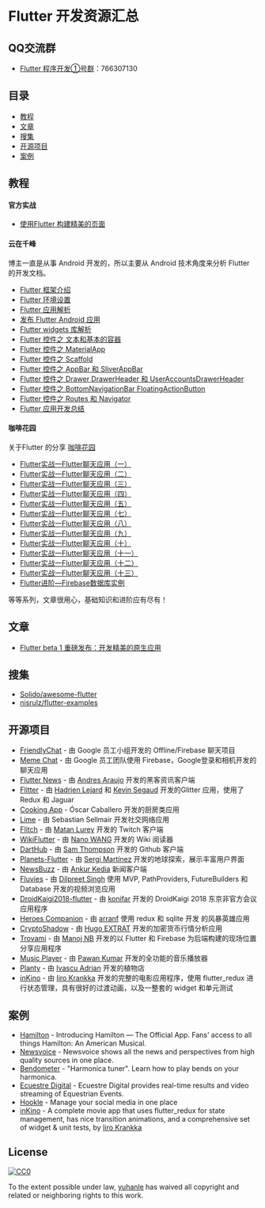 # Flutter 开发资源汇总

## QQ交流群

* [Flutter 程序开发①号群](https://shang.qq.com/wpa/qunwpa?idkey=a7dd2610d08b283cd23e6c9ad60a4261f8fd790dd6adaa894ad5940b9d5f65ef)：766307130

## 目录

* [教程](#user-content-教程)
* [文章](#user-content-文章)
* [搜集](#user-content-搜集)
* [开源项目](#user-content-开源项目)
* [案例](#user-content-案例)

## 教程

#### 官方实战

* [使用Flutter 构建精美的页面](https://codelabs.developers.google.com/codelabs/flutter-cn/index.html?index=..%2F..%2Findex#0)

#### 云在千峰

博主一直是从事 Android 开发的，所以主要从 Android 技术角度来分析 Flutter 的开发文档。

* [Flutter 框架介绍](http://blog.chengyunfeng.com/?p=1033)
* [Flutter 环境设置](http://blog.chengyunfeng.com/?p=1034)
* [Flutter 应用解析](http://blog.chengyunfeng.com/?p=1036) 
* [发布 Flutter Android 应用](http://blog.chengyunfeng.com/?p=1037)
* [Flutter widgets 库解析](http://blog.chengyunfeng.com/?p=1038)
* [Flutter 控件之 文本和基本的容器](http://blog.chengyunfeng.com/?p=1040)
* [Flutter 控件之 MaterialApp](http://blog.chengyunfeng.com/?p=1041)
* [Flutter 控件之 Scaffold](http://blog.chengyunfeng.com/?p=1042)
* [Flutter 控件之 AppBar 和 SliverAppBar](http://blog.chengyunfeng.com/?p=1044)
* [Flutter 控件之 Drawer DrawerHeader 和 UserAccountsDrawerHeader](http://blog.chengyunfeng.com/?p=1046)
* [Flutter 控件之 BottomNavigationBar FloatingActionButton](http://blog.chengyunfeng.com/?p=1048)
* [Flutter 控件之 Routes 和 Navigator](http://blog.chengyunfeng.com/?p=1049)
* [Flutter 应用开发总结](http://blog.chengyunfeng.com/?p=1051)

#### 咖啡花园

关于Flutter 的分享 [咖啡花园](https://blog.csdn.net/hekaiyou/article/list/8)

* [Flutter实战一Flutter聊天应用（一）](https://blog.csdn.net/hekaiyou/article/details/72870759)
* [Flutter实战一Flutter聊天应用（二）](https://blog.csdn.net/hekaiyou/article/details/72884897)
* [Flutter实战一Flutter聊天应用（三）](https://blog.csdn.net/hekaiyou/article/details/72897702)
* [Flutter实战一Flutter聊天应用（四）](https://blog.csdn.net/hekaiyou/article/details/72902691)
* [Flutter实战一Flutter聊天应用（五）](https://blog.csdn.net/hekaiyou/article/details/72921061)
* [Flutter实战一Flutter聊天应用（七）](https://blog.csdn.net/hekaiyou/article/details/73130991)
* [Flutter实战一Flutter聊天应用（八）](https://blog.csdn.net/hekaiyou/article/details/73196458)
* [Flutter实战一Flutter聊天应用（九）](https://blog.csdn.net/hekaiyou/article/details/73239486)
* [Flutter实战一Flutter聊天应用（十）](https://blog.csdn.net/hekaiyou/article/details/73501793)
* [Flutter实战一Flutter聊天应用（十一）](https://blog.csdn.net/hekaiyou/article/details/73550576)
* [Flutter实战一Flutter聊天应用（十二）](https://blog.csdn.net/hekaiyou/article/details/73819668)
* [Flutter实战一Flutter聊天应用（十三）](https://blog.csdn.net/hekaiyou/article/details/73862821)
* [Flutter进阶—Firebase数据库实例](https://blog.csdn.net/hekaiyou/article/details/74990042)

等等系列，文章很用心，基础知识和进阶应有尽有！

## 文章

* [Flutter beta 1 重磅发布：开发精美的原生应用](http://developers.googleblog.cn/2018/02/flutter-beta1.html)

## 搜集

* [Solido/awesome-flutter](https://github.com/Solido/awesome-flutter)
* [nisrulz/flutter-examples](https://github.com/nisrulz/flutter-examples)

## 开源项目

- [FriendlyChat](https://github.com/flutter/friendlychat-flutter) - 由 Google 员工小组开发的 Offline/Firebase 聊天项目
- [Meme Chat](https://github.com/efortuna/memechat) - 由 Google 员工团队使用 Firebase，Google登录和相机开发的聊天应用
- [Flutter News](https://github.com/andresaraujo/flutter_news) - 由 [Andres Araujo](http://andresaraujo.co/) 开发的黑客资讯客户端
- [Flitter](https://github.com/dart-flitter/flitter) - 由 [Hadrien Lejard](https://twitter.com/HadrienLejard) 和 [Kevin Segaud](https://twitter.com/kevin_segaud) 开发的Glitter 应用，使用了 Redux 和 Jaguar
- [Cooking App](https://github.com/oscarcpozas/cooking-app-flutter) - Óscar Caballero 开发的厨房类应用
- [Lime](https://github.com/fablue/lime-flutter) - 由 Sebastian Sellmair 开发社交网络应用
- [Flitch](https://github.com/matanlurey/flitch) - 由 [Matan Lurey](https://twitter.com/matanlurey) 开发的 Twitch 客户端
- [WikiFlutter](https://github.com/nanowang/wiki-flutter) - 由 [Nano WANG](https://github.com/nanowang) 开发的 Wiki 阅读器
- [DartHub](https://github.com/SamThompson/dart_hub) - 由 [Sam Thompson](https://github.com/SamThompson) 开发的 Github 客户端
- [Planets-Flutter](https://github.com/sergiandreplace/flutter_planets_tutorial) - 由 [Sergi Martínez](http://sergiandreplace.com/) 开发的地球探索，展示丰富用户界面
- [NewsBuzz](https://github.com/theankurkedia/NewsBuzz) - 由 [Ankur Kedia](https://github.com/theankurkedia) 新闻客户端
- [Fluvies](https://github.com/dilpreet96/Fluvies.git) - 由 [Dilpreet Singh](https://github.com/dilpreet96) 使用 MVP, PathProviders, FutureBuilders 和 Database 开发的视频浏览应用
- [DroidKaigi2018-flutter](https://github.com/konifar/droidkaigi2018-flutter) - 由 [konifar](https://github.com/konifar) 开发的 DroidKaigi 2018 东京非官方会议应用程序
- [Heroes Companion](https://github.com/arranf/Heroes-Companion) - 由 [arranf](https://github.com/arranf) 使用 redux 和 sqlite 开发 的风暴英雄应用
- [CryptoShadow](https://github.com/huextrat/CryptoShadow) - 由 [Hugo EXTRAT](https://github.com/huextrat) 开发的加密货币行情分析应用
- [Trovami](https://github.com/Samaritan1011001/Trovami) - 由 [Manoj NB](https://github.com/Samaritan1011001) 开发的以 Flutter 和 Firebase 为后端构建的现场位置分享应用程序
- [Music Player](https://github.com/iampawan/Flutter-Music-Player) - 由 [Pawan Kumar](https://about.me/imthepk) 开发的全功能的音乐播放器
- [Planty](https://github.com/Ivaskuu/plantly) - 由 [Ivascu Adrian](https://github.com/Ivaskuu) 开发的植物店
- [inKino](https://github.com/roughike/inKino) - 由 [Iiro Krankka](https://github.com/roughike) 开发的完整的电影应用程序，使用 flutter_redux 进行状态管理，具有很好的过渡动画，以及一整套的 widget 和单元测试

## 案例

* [Hamilton](https://itunes.apple.com/fr/app/hamilton-the-official-app/id1255231054?mt=8&ign-mpt=uo%3D4) - Introducing Hamilton — The Official App. Fans’ access to all things Hamilton: An American Musical.
* [Newsvoice](https://itunes.apple.com/se/app/newsvoice/id1208421834?l=en&mt=8) - Newsvoice shows all the news and perspectives from high quality sources in one place.
* [Bendometer](https://itunes.apple.com/us/app/bendometer/id772557902?mt=8) - "Harmonica tuner". Learn how to play bends on your harmonica.
* [Ecuestre Digital](https://itunes.apple.com/mx/app/ecuestre-digital/id1183799348?mt=8) - Ecuestre Digital provides real-time results and video streaming of Equestrian Events.
* [Hookle](https://www.hookle.net/) - Manage your social media in one place
* [inKino](https://github.com/roughike/inKino) - A complete movie app that uses flutter_redux for state management, has nice transition animations, and a comprehensive set of widget & unit tests, by [Iiro Krankka](https://github.com/roughike)

## License

[![CC0](https://camo.githubusercontent.com/60561947585c982aee67ed3e3b25388184cc0aa3/687474703a2f2f6d6972726f72732e6372656174697665636f6d6d6f6e732e6f72672f70726573736b69742f627574746f6e732f38387833312f7376672f63632d7a65726f2e737667)](https://creativecommons.org/publicdomain/zero/1.0/)

To the extent possible under law, [yuhanle](https://github.com/yuhanle) has waived all copyright and related or neighboring rights to this work.